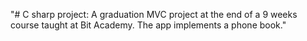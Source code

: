 "# C sharp project: A graduation MVC project at the end of a 9 weeks course taught at Bit Academy. The app implements a phone book."